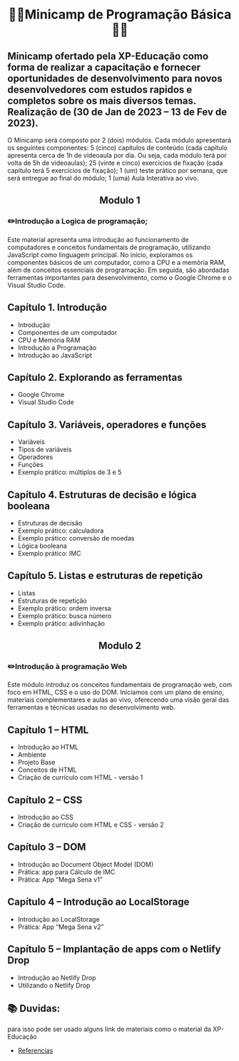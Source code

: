 # <p align="center"> 👨‍💻Minicamp de Programação Básica👨‍💻 </p>

## Minicamp ofertado pela XP-Educação como forma de realizar a capacitação e fornecer oportunidades de desenvolvimento para novos desenvolvedores com estudos rapidos e completos sobre os mais diversos temas. Realização de (30 de Jan de 2023 – 13 de Fev de 2023).

O Minicamp será composto por 2 (dois) módulos.
 Cada módulo apresentará os seguintes componentes:
 5 (cinco) capítulos de conteúdo (cada capítulo apresenta cerca de 1h de videoaula por
 dia. Ou seja, cada módulo terá por volta de 5h de videoaulas);
 25 (vinte e cinco) exercícios de fixação (cada capítulo terá 5 exercícios de fixação);
 1 (um) teste prático por semana, que será entregue ao final do módulo;
 1 (uma) Aula Interativa ao vivo.

###
## <p align="center"> Modulo 1 </p>
###  ✏️Introdução a Logica de programação; 

Este material apresenta uma introdução ao funcionamento de computadores e conceitos fundamentais de programação, utilizando JavaScript como linguagem principal. No início, exploramos os componentes básicos de um computador, como a CPU e a memória RAM, além de conceitos essenciais de programação. Em seguida, são abordadas ferramentas importantes para desenvolvimento, como o Google Chrome e o Visual Studio Code.

## Capítulo 1. Introdução

- Introdução
- Componentes de um computador
- CPU e Memória RAM
- Introdução a Programação
- Introdução ao JavaScript

## Capítulo 2. Explorando as ferramentas

- Google Chrome
- Visual Studio Code

## Capítulo 3. Variáveis, operadores e funções

- Variáveis
- Tipos de variáveis
- Operadores
- Funções
- Exemplo prático: múltiplos de 3 e 5

## Capítulo 4. Estruturas de decisão e lógica booleana

- Estruturas de decisão
- Exemplo prático: calculadora
- Exemplo prático: conversão de moedas
- Lógica booleana
- Exemplo prático: IMC

## Capítulo 5. Listas e estruturas de repetição

- Listas
- Estruturas de repetição
- Exemplo prático: ordem inversa
- Exemplo prático: busca número
- Exemplo prático: adivinhação

###
## <p align="center"> Modulo 2</p>
###  ✏️Introdução à programação Web

Este módulo introduz os conceitos fundamentais de programação web, com foco em HTML, CSS e o uso do DOM. Iniciamos com um plano de ensino, materiais complementares e aulas ao vivo, oferecendo uma visão geral das ferramentas e técnicas usadas no desenvolvimento web.

## Capítulo 1 – HTML 

- Introdução ao HTML
- Ambiente 
- Projeto Base
- Conceitos de HTML
- Criação de currículo com HTML - versão 1

## Capítulo 2 – CSS 

- Introdução ao CSS
- Criação de currículo com HTML e CSS - versão 2

## Capítulo 3 – DOM

- Introdução ao Document Object Model (DOM)
- Prática: app para Cálculo de IMC
- Prática: App “Mega Sena v1”

 

## Capítulo 4 – Introdução ao LocalStorage

- Introdução ao LocalStorage
- Prática: App “Mega Sena v2”

## Capítulo 5 – Implantação de apps com o Netlify Drop

- Introdução ao Netlify Drop
- Utilizando o Netlify Drop

## 📚 Duvidas: 
para isso pode ser usado alguns link de materiais como o material da XP-Educação </p> 

- [Referencias](https://drive.google.com/file/d/1rL0UwGmZtt3qAjqrePLFXLKSgCDmNer9/view?usp=sharing)

